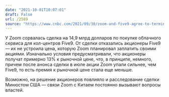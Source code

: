 ```yaml
---
date: "2021-10-01T10:07:01"
draft: False
url: /2589
source: "https://www.cnbc.com/2021/09/30/zoom-and-five9-agree-to-terminate-acquisition-plan.html"
---
```


У Zoom сорвалась сделка на 14,9 млрд долларов по покупке облачного сервиса для кол-центров Five9. От сделки отказались акционеры Five9 — их не устроила цена, которую Zoom планировал заплатить своими акциями. Изначально условия предусматривали, что акционеры получат примерно 13% к рыночной цене, что, в принципе, немного, причем после анонса сделки в июле акции Zoom упали сильнее, чем Five9, то есть премия к рыночной цене стала еще меньше.

Возможно, на решение акционеров повлияло и расследование сделки Минюстом США — связи Zoom с Китаем постоянно вызывают вопросы властей.
